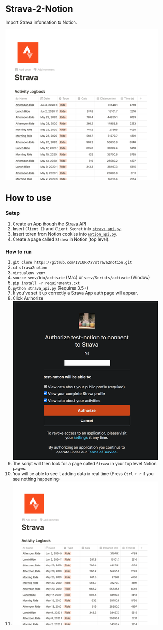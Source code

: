 # Strava-2-Notion
Import Strava information to Notion.

![Notion Data](/media/notion.png)

# How to use

### Setup 
1. Create an App though the [Strava API](https://www.strava.com/settings/api)
2. Insert `Client ID` and `Client Secret` into [`strava_api.py`](strava_api.py).
3. Insert token from Notion cookies into [`notion_api.py`](notion_api.py).
4. Create a page called `Strava` in Notion (top level).

### How to run
1. `git clone https://github.com/IVIURRAY/strava2notion.git`
2. `cd strava2notion`
3. `virtualenv venv`
4. `source venv/bin/activate` (Mac) or `venv/Scripts/activate` (Window)
5. `pip install -r requirements.txt`
6. `python strava_api.py` (Requires 3.5+)
7. If you've set it up correctly a Strava App auth page will appear.
8. Click Authorize ![Strava Auth](/media/oauth.png)
9. The script will then look for a page called `Strava` in your top level Notion pages.
10. You will be able to see it adding data in real time (Press `Ctrl + r` if you see nothing happening)
11. ![Notion Data](/media/notion.png)
  
